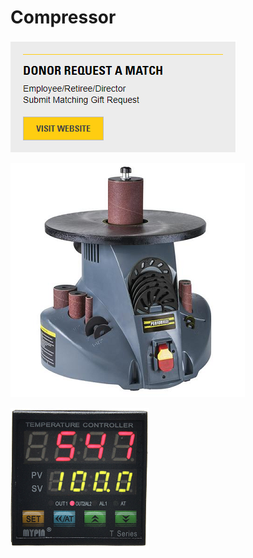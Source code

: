 # Compressor



![Franken-pressor](../.gitbook/assets/image%20%2848%29.png)



![Water seperator](../.gitbook/assets/image%20%2832%29.png)

![Metal Shop Air Station](../.gitbook/assets/image%20%287%29.png)



